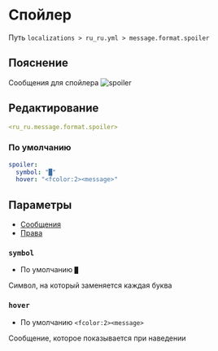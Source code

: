# Спойлер
Путь `localizations > ru_ru.yml > message.format.spoiler`

## Пояснение
Сообщения для спойлера
![spoiler](/spoiler.png)

## Редактирование
```yaml
<ru_ru.message.format.spoiler>
```

### По умолчанию
```yaml
spoiler:
  symbol: "█"
  hover: "<fcolor:2><message>"
```

## Параметры

- [Сообщения](/ru/message/format/spoiler/)
- [Права](/ru/permission/message/format/spoiler/)

### `symbol`
- По умолчанию `█`

Символ, на который заменяется каждая буква

### `hover`
- По умолчанию `<fcolor:2><message>`

Сообщение, которое показывается при наведении